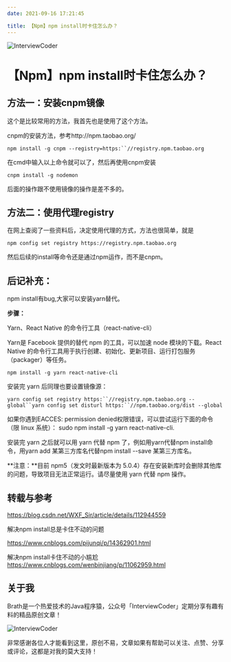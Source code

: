 ```yaml
---
date: 2021-09-16 17:21:45

title: 【Npm】npm install时卡住怎么办？
---
```


![InterviewCoder](https://brath4.oss-cn-shenzhen.aliyuncs.com/picgo/%E6%89%AB%E7%A0%81_%E6%90%9C%E7%B4%A2%E8%81%94%E5%90%88%E4%BC%A0%E6%92%AD%E6%A0%B7%E5%BC%8F-%E6%A0%87%E5%87%86%E8%89%B2%E7%89%88.png)



# 【Npm】npm install时卡住怎么办？

## 方法一：安装cnpm镜像

这个是比较常用的方法，我首先也是使用了这个方法。

cnpm的安装方法，参考http://npm.taobao.org/

```
npm install -g cnpm --registry=https:``//registry.npm.taobao.org
```

在cmd中输入以上命令就可以了，然后再使用cnpm安装

```
cnpm install -g nodemon
```

后面的操作跟不使用镜像的操作是差不多的。



## 方法二：使用代理registry

在网上查阅了一些资料后，决定使用代理的方式，方法也很简单，就是

```
npm config set registry https://registry.npm.taobao.org
```

然后后续的install等命令还是通过npm运作，而不是cnpm。



## 后记补充：

npm install有bug,大家可以安装yarn替代。

**步骤：**

Yarn、React Native 的命令行工具（react-native-cli）

Yarn是 Facebook 提供的替代 npm 的工具，可以加速 node 模块的下载。React Native 的命令行工具用于执行创建、初始化、更新项目、运行打包服务（packager）等任务。

```
npm install -g yarn react-native-cli
```

安装完 yarn 后同理也要设置镜像源：

```
yarn config set registry https:``//registry.npm.taobao.org --global``yarn config set disturl https:``//npm.taobao.org/dist --global
```

如果你遇到EACCES: permission denied权限错误，可以尝试运行下面的命令（限 linux 系统）： sudo npm install -g yarn react-native-cli.

安装完 yarn 之后就可以用 yarn 代替 npm 了，例如用yarn代替npm install命令，用yarn add 某第三方库名代替npm install --save 某第三方库名。

**注意：**目前 npm5（发文时最新版本为 5.0.4）存在安装新库时会删除其他库的问题，导致项目无法正常运行。请尽量使用 yarn 代替 npm 操作。



## 转载与参考

https://blog.csdn.net/WXF_Sir/article/details/112944559

解决npm install总是卡住不动的问题

https://www.cnblogs.com/pijunqi/p/14362901.html

解决npm install卡住不动的小尴尬
https://www.cnblogs.com/wenbinjiang/p/11062959.html
## 关于我

Brath是一个热爱技术的Java程序猿，公众号「InterviewCoder」定期分享有趣有料的精品原创文章！

![InterviewCoder](https://brath4.oss-cn-shenzhen.aliyuncs.com/picgo/%E4%BA%8C%E7%BB%B4%E7%A0%81plus.png)

非常感谢各位人才能看到这里，原创不易，文章如果有帮助可以关注、点赞、分享或评论，这都是对我的莫大支持！
